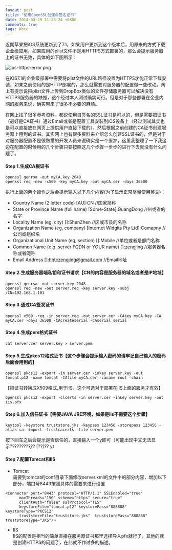 ```yaml
---
layout: post
title: "使用OpenSSL创建自签名证书"
date: 2014-03-29 21:28:24 +0800
comments: true
tags: Note
---
```


近期苹果把iOS系统更新到了7.1，如果用户更新到这个版本后，用原来的方式下载企业级应用，如果应用的plist文件不是用HTTPS方式部署的，那么会提示服务器上的证书无效，具体的如下图所示：

![ios-https-error.png](/images/ssl-https/ios-https-error.png)

在iOS7.1的企业级部署中需要将plist文件的URL路径设置为HTTPS才能正常下载安装，如果之前使用的是HTTP部署的，那么就需要对服务器的配置做一些改动。网上有提示说把plist文件上传到DropBox类似的文件存储服务器可以解决没有HTTPS服务器的缺憾，这个经过本人测试确实可行。但是对于那些部署在企业内网的服务来说，确实带来了很多不必要的麻烦。

在网上找了很多参考资料，都说使用自签名的SSL证书是可以的，但是需要把证书（最好是CA证书）通过Email或者是配置工具安装到iOS设备上（经过测试其实也是可以直接放在网页上提供用户直接下载的），然后根据之前创建的CA证书创建服务器上用到的证书。其实网上也有很多资料来介绍怎么创建SSL证书的，但是对于对服务器配置不是很熟悉的开发人员来说确实是一个噩梦，这里我整理了一下我这边在配置的时候用的几个步骤只要按照这几个步骤一步步的进行下去就没有什么问题了。

#### Step 1.生成CA根证书

```
openssl genrsa -out myCA.key 2048
openssl req -new -x509 -key myCA.key -out myCA.cer -days 36500
```

执行上面的两个操作之后会提示输入以下几个内容(为了显示正常尽量使用英文)：

* Country Name (2 letter code) [AU]:CN //国家简称
* State or Province Name (full name) [Some-State]:GuangDong //州或省的名字
* Locality Name (eg, city) []:ShenZhen //区或市县的名称
* Organization Name (eg, company) [Internet Widgits Pty Ltd]:Comapny //公司或组织名
* Organizational Unit Name (eg, section) []:Mobile //单位或者是部门名称
* Common Name (e.g. server FQDN or YOUR name) []:zengjing //服务器名称或者昵称
* Email Address []:hhtczengjing@gmail.com  //Email地址

#### Step 2.生成服务器端私钥和证书请求【CN的内容是服务器的域名或者是IP地址】

```
openssl genrsa -out server.key 2048
openssl req -new -out server.req -key server.key -subj /CN=192.168.1.101
```

#### Step 3.通过CA签发证书

```
openssl x509 -req -in server.req -out server.cer -CAkey myCA.key -CA myCA.cer -days 36500 -CAcreateserial -CAserial serial
```

#### Step 4.生成pem格式证书

```
cat server.cer server.key > server.pem
```

#### Step 5.生成pkcs12格式证书【这个步骤会提示输入密码的请牢记自己输入的密码后面会用到的】

```
openssl pkcs12 -export -in server.cer -inkey server.key -out tomcat.p12 -name tomcat -CAfile myCA.cer -caname root -chain
```

【把证书转换成X509格式,用于IIS，这个可选对于部署在IIS上面的服务才有效】

```
openssl pkcs12 -export -clcerts -in server.cer -inkey server.key -out iis.pfx
```

#### Step 6.加入信任证书【需要JAVA JRE环境，如果是iis不需要这个步骤】

```
keytool -keystore truststore.jks -keypass 123456 -storepass 123456 -alias ca -import -trustcacerts -file server.pem
```

按下回车之后会提示是否信任的，直接输入一个y即可（可能出现中文无法显示?????????֤?? [??]??  y）

#### Step 7.配置Tomcat和IIS

* Tomcat<br/>
  需要到tomcat的conf目录下面修改server.xml的文件中的部分内容，增加以下部分，端口号8443按照具体的需要来进行设置
  
```
<Connector port="8443" protocol="HTTP/1.1" SSLEnabled="true"
      maxThreads="150" scheme="https" secure="true"
      clientAuth="false" sslProtocol="TLS" 
      keystoreFile="tomcat.p12" keystorePass="888888" keystoreType="PKCS12"
      truststoreFile="truststore.jks"  truststorePass="888888" truststoreType="JKS"/>
```
    
* IIS<br/>
  IIS的配置是相当的简单直接在服务器证书那里选择导入pfx就行了，其他的就是创建HTTPS的问题了，在此就不作过多的描述。
